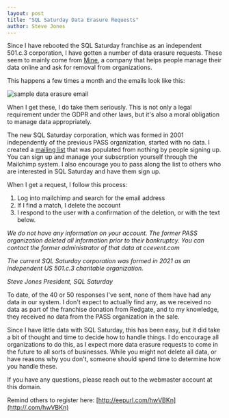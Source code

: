 ```yaml
---
layout: post
title: "SQL Saturday Data Erasure Requests"
author: Steve Jones
---
```


Since I have rebooted the SQL Saturday franchise as an independent 501.c.3 corporation, I have gotten a number of data erasure requests. These seem to mainly come from [Mine](https://www.saymine.com/), a company that helps people manage their data online and ask for removal from organizations.

This happens a few times a month and the emails look like this:

![sample data erasure email](/assets/img/blog/Sqlsatdataerasurerequest.png)

When I get these, I do take them seriously. This is not only a legal requirement under the GDPR and other laws, but it's also a moral obligation to manage data appropriately.

The new SQL Saturday corporation, which was formed in 2001 independently of the previous PASS organization, started with no data. I created a [mailing list]() that was populated from nothing by people signing up. You can sign up and manage your subscrption yourself through the Mailchimp system. I also encourage you to pass along the list to others who are interested in SQL Saturday and have them sign up.

When I get a request, I follow this process:
1. Log into mailchimp and search for the email address
2. If I find a match, I delete the account
3. I respond to the user with a confirmation of the deletion, or with the text below.

*We do not have any information on your account. The former PASS organization deleted all information prior to their bankruptcy. You can contact the former administrator of that data at ccevent.com*

*The current SQL Saturday corporation was formed in 2021 as an independent US 501.c.3 charitable organization.*

*Steve Jones*
*President, SQL Saturday*

To date, of the 40 or 50 responses I've sent, none of them have had any data in our system. I don't expect to actually find any, as we received no data as part of the franchise donation from Redgate, and to my knowledge, they received no data from the PASS organization in the sale.

Since I have little data with SQL Saturday, this has been easy, but it did take a bit of thought and time to decide how to handle things. I do encourage all organizations to do this, as I expect more data erasure requests to come in the future to all sorts of businesses. While you might not delete all data, or have reasons why you don't, someone should spend time to determine how you handle these.

If you have any questions, please reach out to the webmaster account at this domain.

Remind others to register here: [http://eepurl.com/hwVBKn](http://.com/hwVBKn)
